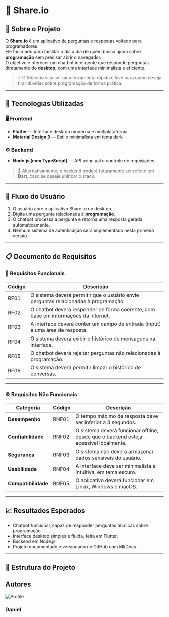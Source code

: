 # 💬 Share.io


## 🧠 Sobre o Projeto

O **Share.io** é um aplicativo de perguntas e respostas voltado para programadores.  
Ele foi criado para facilitar o dia a dia de quem busca ajuda sobre **programação** sem precisar abrir o navegador.  
O objetivo é oferecer um chatbot inteligente que responde perguntas diretamente do **desktop**, com uma interface minimalista e eficiente.

> 💡 O Share.io visa ser uma ferramenta rápida e leve para quem deseja tirar dúvidas sobre programação de forma prática.

---

## 🚀 Tecnologias Utilizadas

### 🖥️ Frontend
- **Flutter** — Interface desktop moderna e multiplataforma  
- **Material Design 3** — Estilo minimalista em tema dark  

### ⚙️ Backend
- **Node.js (com TypeScript)** — API principal e controle de requisições  


> 💭 Alternativamente, o backend poderá futuramente ser refeito em **Dart**, caso se deseje unificar o stack.

---

## 🔄 Fluxo do Usuário

1. O usuário abre o aplicativo Share.io no desktop.  
2. Digita uma pergunta relacionada à **programação**.  
3. O chatbot processa a pergunta e retorna uma resposta gerada automaticamente.  
4. Nenhum sistema de autenticação será implementado nesta primeira versão.  

---

## 📋 Documento de Requisitos

### 🧩 Requisitos Funcionais

| Código | Descrição |
|--------|------------|
| RF01 | O sistema deverá permitir que o usuário envie perguntas relacionadas à programação. |
| RF02 | O chatbot deverá responder de forma coerente, com base em informações da internet. |
| RF03 | A interface deverá conter um campo de entrada (input) e uma área de resposta. |
| RF04 | O sistema deverá exibir o histórico de mensagens na interface. |
| RF05 | O chatbot deverá rejeitar perguntas não relacionadas à programação. |
| RF06 | O sistema deverá permitir limpar o histórico de conversas. |

---

### ⚙️ Requisitos Não Funcionais

| Categoria | Código | Descrição |
|------------|--------|------------|
| **Desempenho** | RNF01 | O tempo máximo de resposta deve ser inferior a 3 segundos. |
| **Confiabilidade** | RNF02 | O sistema deverá funcionar offline, desde que o backend esteja acessível localmente. |
| **Segurança** | RNF03 | O sistema não deverá armazenar dados sensíveis do usuário. |
| **Usabilidade** | RNF04 | A interface deve ser minimalista e intuitiva, em tema escuro. |
| **Compatibilidade** | RNF05 | O aplicativo deverá funcionar em Linux, Windows e macOS. |

---

## 📈 Resultados Esperados

- Chatbot funcional, capaz de responder perguntas técnicas sobre programação.  
- Interface desktop simples e fluida, feita em Flutter.  
- Backend em Node.js
- Projeto documentado e versionado no GitHub com MkDocs.

---

## 🧩 Estrutura do Projeto

## Autores
![Profile](https://github.com/Prg-maker.png?size=150)
### Daniel
